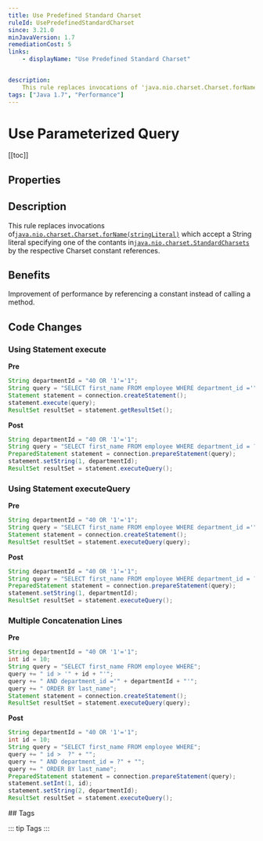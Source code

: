 ```yaml
---
title: Use Predefined Standard Charset
ruleId: UsePredefinedStandardCharset
since: 3.21.0
minJavaVersion: 1.7
remediationCost: 5
links:
    - displayName: "Use Predefined Standard Charset"


description:
    This rule replaces invocations of 'java.nio.charset.Charset.forName(String)' by a reference to the respective constant in 'java.nio.charset.StandardCharsets'.
tags: ["Java 1.7", "Performance"]
---
```


# Use Parameterized Query

[[toc]]

## Properties

<RuleProperties />

## Description

This rule replaces invocations of[`java.nio.charset.Charset.forName(stringLiteral)`](https://docs.oracle.com/javase/7/docs/api/java/nio/charset/Charset.html#forName(java.lang.String)) which accept a String literal specifying one of the contants in[`java.nio.charset.StandardCharsets`](https://docs.oracle.com/javase/7/docs/api/java/nio/charset/StandardCharsets.html) by the respective Charset constant references.

## Benefits

Improvement of performance by referencing a constant instead of calling a method.


## Code Changes


### Using Statement execute

__Pre__
```java
String departmentId = "40 OR '1'='1";
String query = "SELECT first_name FROM employee WHERE department_id ='" + departmentId + "' ORDER BY last_name";
Statement statement = connection.createStatement();
statement.execute(query);
ResultSet resultSet = statement.getResultSet();
```

__Post__
```java
String departmentId = "40 OR '1'='1";
String query = "SELECT first_name FROM employee WHERE department_id = ?" + " ORDER BY last_name";
PreparedStatement statement = connection.prepareStatement(query);
statement.setString(1, departmentId);
ResultSet resultSet = statement.executeQuery();
```

### Using Statement executeQuery

__Pre__
```java
String departmentId = "40 OR '1'='1";
String query = "SELECT first_name FROM employee WHERE department_id ='" + departmentId + "' ORDER BY last_name";
Statement statement = connection.createStatement();
ResultSet resultSet = statement.executeQuery(query);
```

__Post__
```java
String departmentId = "40 OR '1'='1";
String query = "SELECT first_name FROM employee WHERE department_id = ?" + " ORDER BY last_name";
PreparedStatement statement = connection.prepareStatement(query);
statement.setString(1, departmentId);
ResultSet resultSet = statement.executeQuery();
```

### Multiple Concatenation Lines

__Pre__
```java
String departmentId = "40 OR '1'='1";
int id = 10;
String query = "SELECT first_name FROM employee WHERE";
query += " id > '" + id + "'";
query += " AND department_id ='" + departmentId + "'";
query += " ORDER BY last_name";
Statement statement = connection.createStatement();
ResultSet resultSet = statement.executeQuery(query);
```

__Post__
```java
String departmentId = "40 OR '1'='1";
int id = 10;
String query = "SELECT first_name FROM employee WHERE";
query += " id >  ?" + "";
query += " AND department_id = ?" + "";
query += " ORDER BY last_name";
PreparedStatement statement = connection.prepareStatement(query);
statement.setInt(1, id);
statement.setString(2, departmentId);
ResultSet resultSet = statement.executeQuery();
```

<VersionNotice />
## Tags

::: tip Tags
<TagLinks />
:::